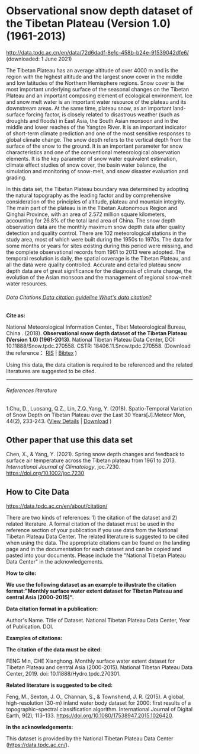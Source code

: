# Observational snow depth dataset of the Tibetan Plateau (Version 1.0) (1961-2013)

http://data.tpdc.ac.cn/en/data/72d6dadf-8e1c-458b-b24e-91539042dfe6/ (downloaded: 1 June 2021)

The Tibetan Plateau has an average altitude of over 4000 m and is the region with the highest altitude and the largest snow cover in the middle and low latitudes of the Northern Hemisphere regions. Snow cover is the most important underlying surface of the seasonal changes on the Tibetan Plateau and an important composing element of ecological environment. Ice and snow melt water is an important water resource of the plateau and its downstream areas. At the same time, plateau snow, as an important land-surface forcing factor, is closely related to disastrous weather (such as droughts and floods) in East Asia, the South Asian monsoon and in the middle and lower reaches of the Yangtze River. It is an important indicator of short-term climate prediction and one of the most sensitive responses to global climate change. The snow depth refers to the vertical depth from the surface of the snow to the ground. It is an important parameter for snow characteristics and one of the conventional meteorological observation elements. It is the key parameter of snow water equivalent estimation, climate effect studies of snow cover, the basin water balance, the simulation and monitoring of snow-melt, and snow disaster evaluation and grading.

In this data set, the Tibetan Plateau boundary was determined by adopting the natural topography as the leading factor and by comprehensive consideration of the principles of altitude, plateau and mountain integrity. The main part of the plateau is in the Tibetan Autonomous Region and Qinghai Province, with an area of 2.572 million square kilometers, accounting for 26.8% of the total land area of China. The snow depth observation data are the monthly maximum snow depth data after quality detection and quality control. There are 102 meteorological stations in the study area, most of which were built during the 1950s to 1970s. The data for some months or years for sites existing during this period were missing, and the complete observational records from 1961 to 2013 were adopted. The temporal resolution is daily, the spatial coverage is the Tibetan Plateau, and all the data were quality controlled. Accurate and detailed plateau snow depth data are of great significance for the diagnosis of climate change, the evolution of the Asian monsoon and the management of regional snow-melt water resources.



######  Data Citations[ Data citation guideline](http://data.tpdc.ac.cn/en/about/citation/)[ What's data citation?](javascript:void(0);)

**Cite as:**

National Meteorological Information Center., Tibet Meteorological Bureau, China . (2018). **Observational snow depth dataset of the Tibetan Plateau (Version 1.0) (1961-2013)**. National Tibetan Plateau Data Center, DOI: 10.11888/Snow.tpdc.270558. CSTR: 18406.11.Snow.tpdc.270558. (Download the reference： [RIS](http://data.tpdc.ac.cn/en/export/ris-en/72d6dadf-8e1c-458b-b24e-91539042dfe6/) | [Bibtex](http://data.tpdc.ac.cn/en/export/bib-en/72d6dadf-8e1c-458b-b24e-91539042dfe6/) )

 Using this data, the data citation is required to be referenced and the related literatures are suggested to be cited.

------

######  References literature

1.Chu, D., Luosang, Q.Z., Lin, Z.Q.,Yang, Y. (2018). Spatio-Temporal Variation of Snow Depth on Tibetan Plateau over the Last 30 Years[J].Meteor Mon, 44(2), 233-243. ([View Details](http://data.tpdc.ac.cn/en/data/literature/6b92c701-9488-4930-a9c6-69c9b6bc9711/) | [Download](http://data.tpdc.ac.cn/en/metadata/download-pdf/6b92c701-9488-4930-a9c6-69c9b6bc9711) )



## Other paper that use this data set

Chen, X., & Yang, Y. (2021). Spring snow depth changes and feedback to surface air temperature across the Tibetan plateau from 1961 to 2013. *International Journal of Climatology*, joc.7230. https://doi.org/10.1002/joc.7230

## How to Cite Data

https://data.tpdc.ac.cn/en/about/citation/

There are two kinds of references: 1) the citation of the dataset and 2) related literature. A formal citation of the dataset must be used in the reference section of your publication if you use data from the National Tibetan Plateau Data Center. The related literature is suggested to be cited when using the data. The appropriate citations can be found on the landing page and in the documentation for each dataset and can be copied and pasted into your documents. Please include the "National Tibetan Plateau Data Center" in the acknowledgements.

**How to cite:**

**We use the following dataset as an example to illustrate the citation format:"Monthly surface water extent dataset for Tibetan Plateau and central Asia (2000-2015)".**

**Data citation format in a publication:**

Author's Name. Title of Dataset. National Tibetan Plateau Data Center, Year of Publication. DOI.

**Examples of citations:**

**The citation of the data must be cited:**

FENG Min, CHE Xianghong. Monthly surface water extent dataset for Tibetan Plateau and central Asia (2000-2015). National Tibetan Plateau Data Center, 2019. doi: 10.11888/Hydro.tpdc.270301.

**Related literature is suggested to be cited:**

Feng, M., Sexton, J. O., Channan, S., & Townshend, J. R. (2015). A global, high-resolution (30-m) inland water body dataset for 2000: first results of a topographic–spectral classification algorithm. International Journal of Digital Earth, 9(2), 113–133. https://doi.org/10.1080/17538947.2015.1026420.

**In the acknowledgements:**

This dataset is provided by the National Tibetan Plateau Data Center (https://data.tpdc.ac.cn/).
